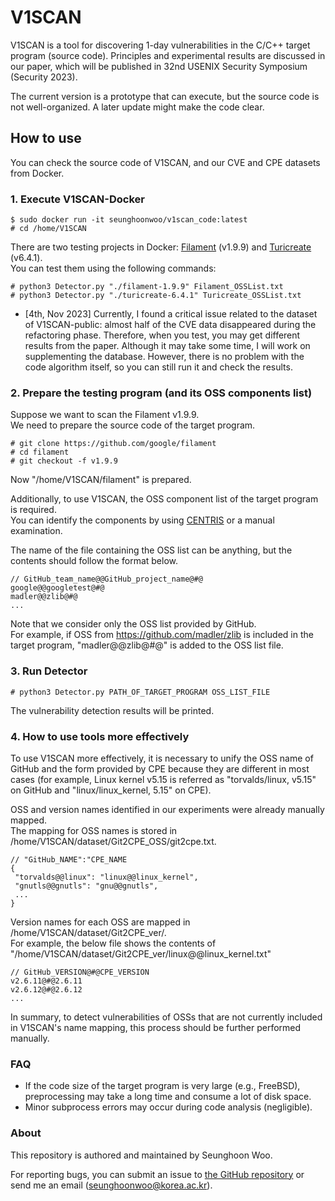 # V1SCAN

V1SCAN is a tool for discovering 1-day vulnerabilities in the C/C++ target program (source code).
Principles and experimental results are discussed in our paper, which will be published in
32nd USENIX Security Symposium (Security 2023).

The current version is a prototype that can execute, but the source code is not well-organized. A later update might make the code clear.

## How to use

You can check the source code of V1SCAN, and our CVE and CPE datasets from Docker.
 
### 1. Execute V1SCAN-Docker
```
$ sudo docker run -it seunghoonwoo/v1scan_code:latest
# cd /home/V1SCAN
```
There are two testing projects in Docker: [Filament](https://github.com/google/filament) (v1.9.9) and [Turicreate](https://github.com/apple/turicreate) (v6.4.1).  
You can test them using the following commands:
```
# python3 Detector.py "./filament-1.9.9" Filament_OSSList.txt
# python3 Detector.py "./turicreate-6.4.1" Turicreate_OSSList.txt
```
- [4th, Nov 2023] Currently, I found a critical issue related to the dataset of V1SCAN-public: almost half of the CVE data disappeared during the refactoring phase. Therefore, when you test, you may get different results from the paper. Although it may take some time, I will work on supplementing the database. However, there is no problem with the code algorithm itself, so you can still run it and check the results.

### 2. Prepare the testing program (and its OSS components list)
Suppose we want to scan the Filament v1.9.9.  
We need to prepare the source code of the target program.
```
# git clone https://github.com/google/filament
# cd filament
# git checkout -f v1.9.9
```
Now "/home/V1SCAN/filament" is prepared.

Additionally, to use V1SCAN, the OSS component list of the target program is required.  
You can identify the components by using [CENTRIS](https://github.com/wooseunghoon/centris-public) or a manual examination.  

The name of the file containing the OSS list can be anything, but the contents should follow the format below.
```
// GitHub_team_name@@GitHub_project_name@#@
google@@googletest@#@
madler@@zlib@#@
...
```
Note that we consider only the OSS list provided by GitHub.   
For example, if OSS from https://github.com/madler/zlib is included in the target program, "madler@@zlib@#@" is added to the OSS list file.

### 3. Run Detector
```
# python3 Detector.py PATH_OF_TARGET_PROGRAM OSS_LIST_FILE
```
The vulnerability detection results will be printed.

### 4. How to use tools more effectively
To use V1SCAN more effectively, it is necessary to unify the OSS name of GitHub and the form provided by CPE because they are different in most cases (for example, Linux kernel v5.15 is referred as "torvalds/linux, v5.15" on GitHub and "linux/linux_kernel, 5.15" on CPE).

OSS and version names identified in our experiments were already manually mapped.   
The mapping for OSS names is stored in /home/V1SCAN/dataset/Git2CPE_OSS/git2cpe.txt.
```
// "GitHub_NAME":"CPE_NAME
{
 "torvalds@@linux": "linux@@linux_kernel",
 "gnutls@@gnutls": "gnu@@gnutls",
 ...
}
```

Version names for each OSS are mapped in /home/V1SCAN/dataset/Git2CPE_ver/.  
For example, the below file shows the contents of "/home/V1SCAN/dataset/Git2CPE_ver/linux@@linux_kernel.txt" 
```
// GitHub_VERSION@#@CPE_VERSION
v2.6.11@#@2.6.11
v2.6.12@#@2.6.12
...
```

In summary, to detect vulnerabilities of OSSs that are not currently included in V1SCAN's name mapping, this process should be further performed manually.


### FAQ
- If the code size of the target program is very large (e.g., FreeBSD), preprocessing may take a long time and consume a lot of disk space.
- Minor subprocess errors may occur during code analysis (negligible).

### About
This repository is authored and maintained by Seunghoon Woo.

For reporting bugs, you can submit an issue to [the GitHub repository](https://github.com/WOOSEUNGHOON/V1SCAN-public) or send me an email (<seunghoonwoo@korea.ac.kr>).
